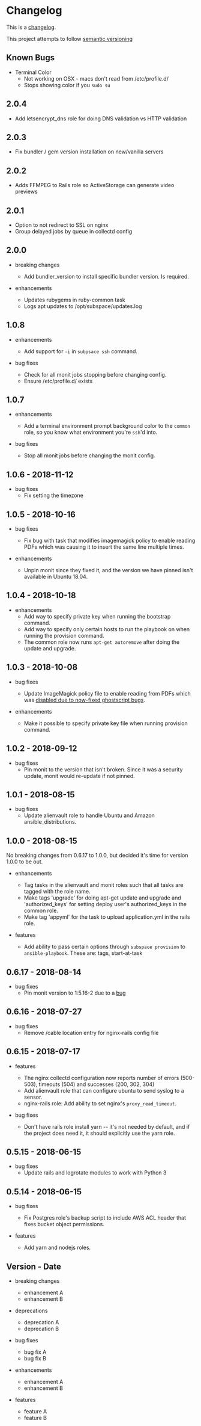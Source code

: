 # Changelog

This is a [changelog](https://keepachangelog.com/en/0.3.0/).

This project attempts to follow [semantic versioning](https://semver.org/)

## Known Bugs

* Terminal Color
  * Not working on OSX - macs don't read from /etc/profile.d/
  * Stops showing color if you `sudo su`

## 2.0.4
  * Add letsencrypt_dns role for doing DNS validation vs HTTP validation

## 2.0.3
  * Fix bundler / gem version installation on new/vanilla servers

## 2.0.2
  * Adds FFMPEG to Rails role so ActiveStorage can generate video previews

## 2.0.1
  * Option to not redirect to SSL on nginx
  * Group delayed jobs by queue in collectd config

## 2.0.0

* breaking changes
  * Add bundler_version to install specific bundler version. Is required.

* enhancements
  * Updates rubygems in ruby-common task
  * Logs apt updates to /opt/subspace/updates.log

## 1.0.8

* enhancements
  * Add support for `-i` in `subpsace ssh` command.

* bug fixes
  * Check for all monit jobs stopping before changing config.
  * Ensure /etc/profile.d/ exists

## 1.0.7

* enhancements
  * Add a terminal environment prompt background color to the `common` role, so you know what environment you're `ssh`'d into.

* bug fixes
  * Stop all monit jobs before changing the monit config.

## 1.0.6 - 2018-11-12

* bug fixes
  * Fix setting the timezone

## 1.0.5 - 2018-10-16

* bug fixes
  * Fix bug with task that modifies imagemagick policy to enable reading PDFs
    which was causing it to insert the same line multiple times.

* enhancements
  * Unpin monit since they fixed it, and the version we have pinned isn't available in Ubuntu 18.04.

## 1.0.4 - 2018-10-18

* enhancements
  * Add way to specify private key when running the bootstrap command.
  * Add way to specify only certain hosts to run the playbook on when running the
    provision command.
  * The common role now runs `apt-get autoremove` after doing the update and upgrade.

## 1.0.3 - 2018-10-08

* bug fixes
  * Update ImageMagick policy file to enable reading from PDFs which was
    [disabled due to now-fixed ghostscript bugs](https://launchpad.net/ubuntu/+source/imagemagick/8:6.8.9.9-7ubuntu5.13).

* enhancements
  * Make it possible to specify private key file when running provision command.

## 1.0.2 - 2018-09-12

* bug fixes
  * Pin monit to the version that isn't broken. Since it was a security update,
    monit would re-update if not pinned.

## 1.0.1 - 2018-08-15

* bug fixes
  * Update alienvault role to handle Ubuntu and Amazon ansible\_distributions.

## 1.0.0 - 2018-08-15

No breaking changes from 0.6.17 to 1.0.0, but decided it's time for version
1.0.0 to be out.

* enhancements
  * Tag tasks in the alienvault and monit roles such that all tasks are tagged
    with the role name.
  * Make tags 'upgrade' for doing apt-get update and upgrade and
    'authorized\_keys' for setting deploy user's authorized\_keys in the common
    role.
  * Make tag 'appyml' for the task to upload application.yml in the rails role.

* features
  * Add ability to pass certain options through `subspace provision` to
    `ansible-playbook`. These are: tags, start-at-task

## 0.6.17 - 2018-08-14

* bug fixes
  * Pin monit version to 1:5.16-2 due to a [bug](https://bugs.launchpad.net/ubuntu/+source/monit/+bug/1786910)

## 0.6.16 - 2018-07-27

* bug fixes
  * Remove /cable location entry for nginx-rails config file

## 0.6.15 - 2018-07-17

* features
  * The nginx collectd configuration now reports number of errors (500-503),
    timeouts (504) and successes (200, 302, 304)
  * Add alienvault role that can configure ubuntu to send syslog to a sensor.
  * nginx-rails role: Add ability to set nginx's `proxy_read_timeout`.

* bug fixes
  * Don't have rails role install yarn -- it's not needed by default, and if the
    project does need it, it should explicitly use the yarn role.

## 0.5.15 - 2018-06-15

* bug fixes
  * Update rails and logrotate modules to work with Python 3

## 0.5.14 - 2018-06-15

* bug fixes
  * Fix Postgres role's backup script to include AWS ACL header that fixes
    bucket object permissions.

* features
  * Add yarn and nodejs roles.

## Version - Date

* breaking changes
  * enhancement A
  * enhancement B

* deprecations
  * deprecation A
  * deprecation B

* bug fixes
  * bug fix A
  * bug fix B

* enhancements
  * enhancement A
  * enhancement B

* features
  * feature A
  * feature B
